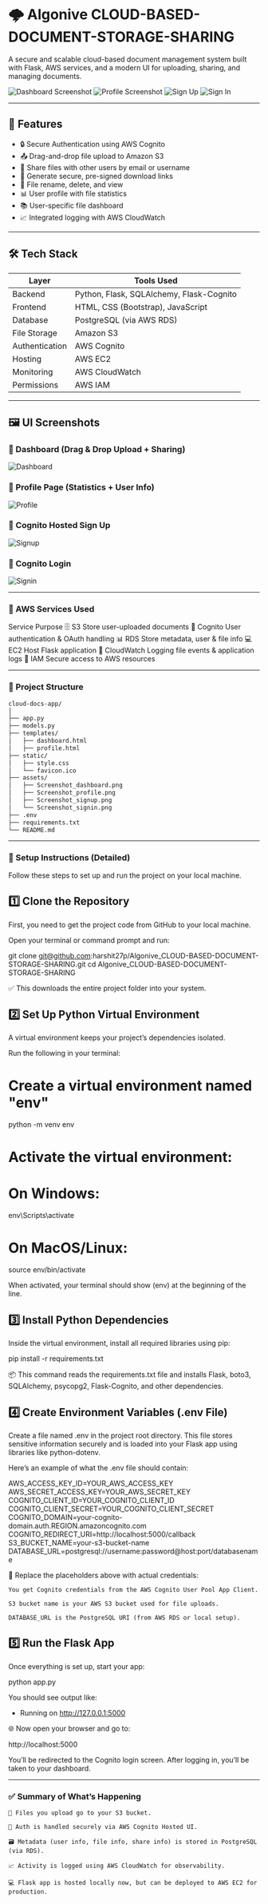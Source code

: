 # 🌩️ Algonive CLOUD-BASED-DOCUMENT-STORAGE-SHARING

A secure and scalable cloud-based document management system built with Flask, AWS services, and a modern UI for uploading, sharing, and managing documents.

![Dashboard Screenshot](assets/Screenshot_dashboard.png)
![Profile Screenshot](assets/Screenshot_profile.png)
![Sign Up](assets/Screenshot_signup.png)
![Sign In](assets/Screenshot_signin.png)

---

## 🚀 Features

- 🔒 Secure Authentication using AWS Cognito
- 📤 Drag-and-drop file upload to Amazon S3
- 👥 Share files with other users by email or username
- 🔐 Generate secure, pre-signed download links
- 🧾 File rename, delete, and view
- 📊 User profile with file statistics
- 📚 User-specific file dashboard
- 📈 Integrated logging with AWS CloudWatch

---

## 🛠️ Tech Stack

| Layer          | Tools Used                                 |
|----------------|---------------------------------------------|
| Backend        | Python, Flask, SQLAlchemy, Flask-Cognito    |
| Frontend       | HTML, CSS (Bootstrap), JavaScript           |
| Database       | PostgreSQL (via AWS RDS)                    |
| File Storage   | Amazon S3                                   |
| Authentication | AWS Cognito                                 |
| Hosting        | AWS EC2                                     |
| Monitoring     | AWS CloudWatch                              |
| Permissions    | AWS IAM                                     |

---

## 🖼️ UI Screenshots

### 📂 Dashboard (Drag & Drop Upload + Sharing)
![Dashboard](assets/Screenshot_dashboard.png)

### 👤 Profile Page (Statistics + User Info)
![Profile](assets/Screenshot_profile.png)

### 🔐 Cognito Hosted Sign Up
![Signup](assets/Screenshot_signup.png)

### 🔑 Cognito Login
![Signin](assets/Screenshot_signin.png)

---
### 🧠 AWS Services Used
Service	Purpose
🗄️ S3	Store user-uploaded documents
🧠 Cognito	User authentication & OAuth handling
📊 RDS	Store metadata, user & file info
💻 EC2	Host Flask application
📜 CloudWatch	Logging file events & application logs
🔐 IAM	Secure access to AWS resources

---
### 📁 Project Structure
```bash
cloud-docs-app/
│
├── app.py
├── models.py
├── templates/
│   ├── dashboard.html
│   ├── profile.html
├── static/
│   ├── style.css
│   └── favicon.ico
├── assets/
│   ├── Screenshot_dashboard.png
│   ├── Screenshot_profile.png
│   ├── Screenshot_signup.png
│   └── Screenshot_signin.png
├── .env
├── requirements.txt
└── README.md
```

---
### 🔧 Setup Instructions (Detailed)

Follow these steps to set up and run the project on your local machine.
## 1️⃣ Clone the Repository

First, you need to get the project code from GitHub to your local machine.

Open your terminal or command prompt and run:

git clone git@github.com:harshit27p/Algonive_CLOUD-BASED-DOCUMENT-STORAGE-SHARING.git
cd Algonive_CLOUD-BASED-DOCUMENT-STORAGE-SHARING

✅ This downloads the entire project folder into your system.

## 2️⃣ Set Up Python Virtual Environment

A virtual environment keeps your project’s dependencies isolated.

Run the following in your terminal:

# Create a virtual environment named "env"
python -m venv env

# Activate the virtual environment:
# On Windows:
env\Scripts\activate

# On MacOS/Linux:
source env/bin/activate

When activated, your terminal should show (env) at the beginning of the line.

## 3️⃣ Install Python Dependencies

Inside the virtual environment, install all required libraries using pip:

pip install -r requirements.txt

📦 This command reads the requirements.txt file and installs Flask, boto3, SQLAlchemy, psycopg2, Flask-Cognito, and other dependencies.

## 4️⃣ Create Environment Variables (.env File)

Create a file named .env in the project root directory. This file stores sensitive information securely and is loaded into your Flask app using libraries like python-dotenv.

Here’s an example of what the .env file should contain:

AWS_ACCESS_KEY_ID=YOUR_AWS_ACCESS_KEY
AWS_SECRET_ACCESS_KEY=YOUR_AWS_SECRET_KEY
COGNITO_CLIENT_ID=YOUR_COGNITO_CLIENT_ID
COGNITO_CLIENT_SECRET=YOUR_COGNITO_CLIENT_SECRET
COGNITO_DOMAIN=your-cognito-domain.auth.REGION.amazoncognito.com
COGNITO_REDIRECT_URI=http://localhost:5000/callback
S3_BUCKET_NAME=your-s3-bucket-name
DATABASE_URL=postgresql://username:password@host:port/databasename

🔐 Replace the placeholders above with actual credentials:

    You get Cognito credentials from the AWS Cognito User Pool App Client.

    S3 bucket name is your AWS S3 bucket used for file uploads.

    DATABASE_URL is the PostgreSQL URI (from AWS RDS or local setup).

## 5️⃣ Run the Flask App

Once everything is set up, start your app:

python app.py

You should see output like:

 * Running on http://127.0.0.1:5000

🌐 Now open your browser and go to:

http://localhost:5000

You’ll be redirected to the Cognito login screen. After logging in, you’ll be taken to your dashboard.

---
### ✅ Summary of What’s Happening

    📂 Files you upload go to your S3 bucket.

    🧑 Auth is handled securely via AWS Cognito Hosted UI.

    🗃️ Metadata (user info, file info, share info) is stored in PostgreSQL (via RDS).

    📈 Activity is logged using AWS CloudWatch for observability.

    💻 Flask app is hosted locally now, but can be deployed to AWS EC2 for production.





